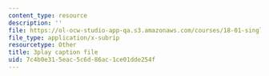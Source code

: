```yaml
---
content_type: resource
description: ''
file: https://ol-ocw-studio-app-qa.s3.amazonaws.com/courses/18-01-single-variable-calculus-fall-2006/7c4b0e315eac5c6d86ac1ce01dde254f_1RLctDS2hUQ.vtt
file_type: application/x-subrip
resourcetype: Other
title: 3play caption file
uid: 7c4b0e31-5eac-5c6d-86ac-1ce01dde254f
---
```

